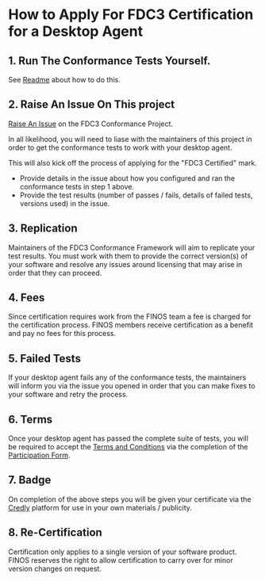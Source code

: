# How to Apply For FDC3 Certification for a Desktop Agent

## 1. Run The Conformance Tests Yourself.

See [Readme](README.md) about how to do this.  
 
## 2. Raise An Issue On This project

[Raise An Issue](https://github.com/finos/FDC3-Conformance-Framework/issues) on the FDC3 Conformance Project.  

In all likelihood, you will need to liase with the maintainers of this project in order to get the conformance tests to work with your desktop agent.  

This will also kick off the process of applying for the "FDC3 Certified" mark.

- Provide details in the issue about how you configured and ran the conformance tests in step 1 above.
- Provide the test results (number of passes / fails, details of failed tests, versions used) in the issue.

## 3.  Replication

Maintainers of the FDC3 Conformance Framework will aim to replicate your test results.  You must work with them to provide the correct version(s) of your software and resolve any issues around licensing that may arise in order  that they can proceed.  

## 4.  Fees

Since certification requires work from the FINOS team a fee is charged for the certification process.   FINOS members receive certification as a benefit and pay no fees for this process.

## 5.  Failed Tests

If your desktop agent fails any of the conformance tests, the maintainers will inform you via the issue you opened in order that you can make fixes to your software and retry the process.

## 6.  Terms

Once your desktop agent has passed the complete suite of tests, you will be required to accept the [Terms and Conditions](terms-conditions/FDC3-Certified-Terms.md) via the completion of the [Participation Form](terms-conditions/participation-form.md).

## 7.  Badge

On completion of the above steps you will be given your certificate via the [Credly](https://cred.ly) platform for use in your own materials / publicity.

## 8.  Re-Certification

Certification only applies to a single version of your software product.   FINOS reserves the right to allow certification to carry over for minor version changes on request.

